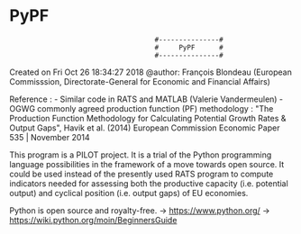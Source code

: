 # PyPF
                                        #---------------#
                                        #     PyPF      #
                                        #---------------#


Created on Fri Oct 26 18:34:27 2018
@author: François Blondeau (European Commisssion, Directorate-General for Economic and Financial Affairs)

Reference :
    - Similar code in RATS and MATLAB (Valerie Vandermeulen)
    - OGWG commonly agreed production function (PF) methodology :
        "The Production Function Methodology
for Calculating Potential Growth Rates & Output Gaps", Havik et al. (2014)
European Commission Economic Paper 535 | November 2014

This program is a PILOT project.
It is a trial of the Python programming language possibilities in the framework of a move towards open source.
It could be used instead of the presently used RATS program to compute indicators needed for assessing both the productive capacity
(i.e. potential output) and cyclical position (i.e. output gaps) of EU economies.

Python is open source and royalty-free.
-> https://www.python.org/
-> https://wiki.python.org/moin/BeginnersGuide
